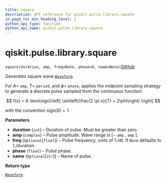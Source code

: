 ```yaml
---
title: square
description: API reference for qiskit.pulse.library.square
in_page_toc_min_heading_level: 1
python_api_type: function
python_api_name: qiskit.pulse.library.square
---
```


# qiskit.pulse.library.square

<span id="qiskit.pulse.library.square" />

`square(duration, amp, freq=None, phase=0, name=None)`[GitHub](https://github.com/qiskit/qiskit/tree/stable/0.20/qiskit/pulse/library/discrete.py "view source code")

Generates square wave [`Waveform`](qiskit.pulse.library.Waveform "qiskit.pulse.library.Waveform").

For $A=$ `amp`, $T=$ `period`, and $\phi=$ `phase`, applies the midpoint sampling strategy to generate a discrete pulse sampled from the continuous function:

$$
f(x) = A \text{sign}\left[ \sin\left(\frac{2 \pi x}{T} + 2\phi\right) \right]
$$

with the convention $\text{sign}(0) = 1$.

**Parameters**

*   **duration** (`int`) – Duration of pulse. Must be greater than zero.
*   **amp** (`complex`) – Pulse amplitude. Wave range is $[-$ `amp` $,$ `amp` $]$.
*   **freq** (`Optional`\[`float`]) – Pulse frequency, units of 1./dt. If `None` defaults to 1./duration.
*   **phase** (`float`) – Pulse phase.
*   **name** (`Optional`\[`str`]) – Name of pulse.

**Return type**

[`Waveform`](qiskit.pulse.library.Waveform "qiskit.pulse.library.waveform.Waveform")


